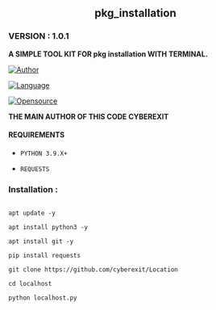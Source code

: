 <h2 align="center"> pkg_installation </h2>

<h3>VERSION : 1.0.1</h3>

**A SIMPLE TOOL KIT FOR pkg installation WITH TERMINAL.**

[![Author](https://img.shields.io/badge/Author-Cyberexit-blue)](https://github.com/cyberexit)

[![Language](https://img.shields.io/badge/Written%20in-Python3-blue)](#)

[![Opensource](https://img.shields.io/badge/Open%20Source-Yes-green)](#)

**THE MAIN AUTHOR OF THIS CODE CYBEREXIT**

#### REQUIREMENTS

* `PYTHON 3.9.X+`

* `REQUESTS`

### Installation :

```

apt update -y

apt install python3 -y

apt install git -y

pip install requests

git clone https://github.com/cyberexit/Location

cd localhost

python localhost.py
